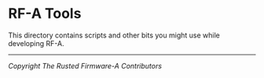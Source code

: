 # RF-A Tools

This directory contains scripts and other bits you might use while developing RF-A.

--------------

*Copyright The Rusted Firmware-A Contributors*
